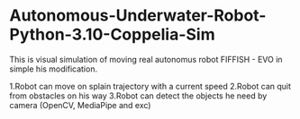# Autonomous-Underwater-Robot-Python-3.10-Coppelia-Sim
This is visual simulation of moving real autonomus robot FIFFISH - EVO in simple his modification.

1.Robot can move on splain trajectory with a current speed
2.Robot can quit from obstacles on his way
3.Robot can detect the objects he need by camera (OpenCV, MediaPipe and exc)

